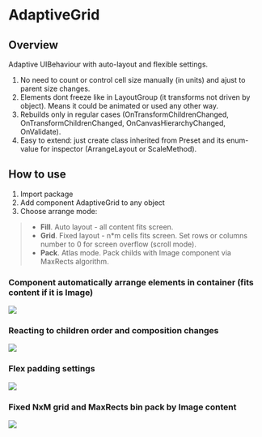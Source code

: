 # AdaptiveGrid
## Overview
Adaptive UIBehaviour with auto-layout and flexible settings.

1. No need to count or control cell size manually (in units) and ajust to parent size changes.
2. Elements dont freeze like in LayoutGroup (it transforms not driven by object). Means it could be animated or used any other way.
3. Rebuilds only in regular cases (OnTransformChildrenChanged, OnTransformChildrenChanged, OnCanvasHierarchyChanged, OnValidate).
4. Easy to extend: just create class inherited from Preset and its enum-value for inspector (ArrangeLayout or ScaleMethod).

## How to use
1. Import package
2. Add component AdaptiveGrid to any object
3. Choose arrange mode:
> * **Fill**. Auto layout - all content fits screen.
> * **Grid**. Fixed layout - n*m cells fits screen. Set rows or columns number to 0 for screen overflow (scroll mode).
> * **Pack**. Atlas mode. Pack childs with Image component via MaxRects algorithm.

### Component automatically arrange elements in container (fits content if it is Image)
![](http://korneev.spb.ru/adaptivegrid/promo2.gif)
### Reacting to children order and composition changes
![](http://korneev.spb.ru/adaptivegrid/promo1.gif)
### Flex padding settings
![](http://korneev.spb.ru/adaptivegrid/promo3.gif)
### Fixed NxM grid and MaxRects bin pack by Image content
![](http://korneev.spb.ru/adaptivegrid/promo4.gif)


